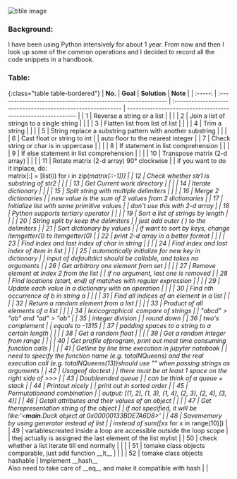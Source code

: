![titile image](https://images.pexels.com/photos/459225/pexels-photo-459225.jpeg?auto=compress&cs=tinysrgb&dpr=2&h=650&w=940)

### Background: 

I have been using Python intensively for about 1 year. From now and then I look up some of the common operations and I decided to record all the code snippets in a handbook.



### Table:

{:class="table table-bordered"}
| **No.** | **Goal**                                                     | **Solution**                                                 | **Note**                                                     |
| :-----: | :----------------------------------------------------------- | :----------------------------------------------------------- | ------------------------------------------------------------ |
|    1    | Reverse a string or a list                                   | <script src="https://gist.github.com/Wizna/6d8bc2a47af1ce6a83af4e5227eb9e00.js"></script> |                                                              |
|    2    | Join a list of strings to a single string                    | <script src="https://gist.github.com/Wizna/2a9441980881bbe6b48c33209fe7b707.js"></script> |                                                              |
|    3    | Flatten list from list of list                               | <script src="https://gist.github.com/Wizna/dc4030c27711837cb9a25b7e8947a350.js"></script> |                                                              |
|    4    | Trim a string                                                | <script src="https://gist.github.com/Wizna/0c311864524f81fe97ac806a76c952ed.js"></script> |                                                              |
|    5    | String replace a substring pattern with another substring    | <script src="https://gist.github.com/Wizna/c60bbc4311f2558a485d73782763a969.js"></script> |                                                              |
|    6    | Cast  float or string to int                                 | <script src="https://gist.github.com/Wizna/9d21335f5e1b1480943291baa2bcc937.js"></script> | auto floor to the nearest integer                            |
|    7    | Check string or char is in uppercase                         | <script src="https://gist.github.com/Wizna/64954a71afc77409f7a2de4bc9f74e06.js"></script> |                                                              |
|    8    | If statement in list comprehension                           | <script src="https://gist.github.com/Wizna/3bf49baa3474d06a8370d8b85644abb6.js"></script> |                                                              |
|    9    | If else statement in list comprehension                      | <script src="https://gist.github.com/Wizna/4d601d45ccc8898dc9933347220c0418.js"></script> |                                                              |
|   10    | Transpose matrix  (2-d array)                                | <script src="https://gist.github.com/Wizna/dd1a8fe4cf60b0615e494f95995c52f5.js"></script> |                                                              |
|   11    | Rotate matrix (2-d array) 90° clockwise                      | <script src="https://gist.github.com/Wizna/e3d5d3a751d46d1878389414f5eaf54e.js"></script> | if you want to do it inplace, do:<br> matrix[:] = [list(i) for i in zip(*matrix[::-1])] |
|   12    | Check whether str1 is substring of str2                      | <script src="https://gist.github.com/Wizna/33f31800ca91c758a91317d02d936621.js"></script> |                                                              |
|   13    | Get Current work directory                                   | <script src="https://gist.github.com/Wizna/06ee52f94721174be1f57f9fcd4f7abc.js"></script> |                                                              |
|   14    | Iterate dictionary                                           | <script src="https://gist.github.com/Wizna/ebf9a0ac9ce22be8371a6fecc780bd43.js"></script> |                                                              |
|   15    | Split string with multiple delimiters                        | <script src="https://gist.github.com/Wizna/ad6b80caf927199b3e2b97d62d6f150d.js"></script> |                                                              |
|   16    | Merge 2 dictionaries                                         | <script src="https://gist.github.com/Wizna/02b847f2d7d0d2f5d567a3498be6dbd8.js"></script> | new value is the sum of 2 values from 2 dictionaries         |
|   17    | Initialize list with same primitive values                   | <script src="https://gist.github.com/Wizna/eec92c9df23ff060e668cab66af38683.js"></script> | don't use this with 2-d array                                |
|   18    | Python supports tertiary  operator                           | <script src="https://gist.github.com/Wizna/5db4ad894e84f71342aec96837891618.js"></script> |                                                              |
|   19    | Sort a list of strings by length                             | <script src="https://gist.github.com/Wizna/37dee80ca3f2e7765347869338dfe2b0.js"></script> |                                                              |
|   20    | String split by keep the delimiters                          | <script src="https://gist.github.com/Wizna/26d45847b5722a19e5e1dd78dd9b228e.js"></script> | just add outer ( ) to the delimiters                         |
|   21    | Sort dictionary by values                                    | <script src="https://gist.github.com/Wizna/a856d92284ab6826eb5d1d3f95c17033.js"></script> | if want to sort by keys, change itemgetter(1) to itemgetter(0) |
|   22    | print 2-d array in a better format                           | <script src="https://gist.github.com/Wizna/55f9f822d2f0cc0dc3b2d7672b228f53.js"></script> |                                                              |
|   23    | Find index and last index of char in string                  | <script src="https://gist.github.com/Wizna/e38e712340acbae8cdaef30a354ee57c.js"></script> |                                                              |
|   24    | Find index and last index of item in list                    | <script src="https://gist.github.com/Wizna/c0a4b572620424c8d2a90d35e0974360.js"></script> |                                                              |
|   25    | automatically initialize for new key in dictionary           | <script src="https://gist.github.com/Wizna/ef2cd913789c6cfbf05300d6bcf9516a.js"></script> | input of defaultdict should be callable, and takes no arguments |
|   26    | Get arbitrary one element from set                           | <script src="https://gist.github.com/Wizna/5b08eb64d09336bf20154e613dfda93d.js"></script> |                                                              |
|   27    | Remove element at index 2 from the list                      | <script src="https://gist.github.com/Wizna/5aa59100f6954c7337a09234debbd050.js"></script> | if no argument, last one is removed                          |
|   28    | Find locations (start, end) of matches with regular expression | <script src="https://gist.github.com/Wizna/a7fc37f549ae5493bc63f50ceca0ca4e.js"></script> |                                                              |
|   29    | Update each value in a dictionary with an operation          | <script src="https://gist.github.com/Wizna/c694b7224769c98838978057f21d725b.js"></script> |                                                              |
|   30    | Find nth occurrence of b in string a                         | <script src="https://gist.github.com/Wizna/3ace146be443205e4a6a3a15e116c1a3.js"></script> |                                                              |
|   31    | Find all indices of an element in a list                     | <script src="https://gist.github.com/Wizna/61e03219c77a956079962bd37fa5370c.js"></script> |                                                              |
|   32    | Return a random element from a list                          | <script src="https://gist.github.com/Wizna/1f04d6a3a69bdc43dbf795e0ae59d3c3.js"></script> |                                                              |
|   33    | Product of all elements of a list                            | <script src="https://gist.github.com/Wizna/6ec792aaa85af10c92f5b9d827522d65.js"></script> |                                                              |
|   34    | lexicographical  compare of strings                          | <script src="https://gist.github.com/Wizna/d2f8020873f56eb51578be8a415309ad.js"></script> | "abcd" > "ab" and "ad" > "ab"                                |
|   35    | integer division                                             | <script src="https://gist.github.com/Wizna/839a3d79d756cc8a3e6c1ef148cbacf7.js"></script> | round down                                                   |
|   36    | two's complement                                             | <script src="https://gist.github.com/Wizna/fa5302da1abd3458f877b50ca31d03d4.js"></script> | equals to -1315                                              |
|   37    | padding spaces to a string to a certain length               | <script src="https://gist.github.com/Wizna/5cbe5f83981d76dce8fbad22cc15f1ec.js"></script> |                                                              |
|   38    | Get a random float                                           | <script src="https://gist.github.com/Wizna/d1d35ac413e967fb56d690fc1872341d.js"></script> |                                                              |
|   39    | Get a random integer from range                              | <script src="https://gist.github.com/Wizna/372b6a8cf38cb8812e82538aa62a4efa.js"></script> |                                                              |
|   40    | Get profile ofprogram, print out most time consuming function calls | <script src="https://gist.github.com/Wizna/7e3691ceb6ee1fb0ce62bc4af2792973.js"></script> |                                                              |
|   41    | Getline by line time execution in jupyter notebook           | <script src="https://gist.github.com/Wizna/442addf63c23de6ef8d045902c93d9a2.js"></script> | need to specify the function name (e.g. totalNQueens) and the real execution call (e.g. totalNQueens(13))should use "" when passing strings as arguments |
|   42    | Usageof doctest                                              | <script src="https://gist.github.com/Wizna/45920a7e16c1384cf51f4fb272cf9ee3.js"></script> | there must be at least 1 space on the right side of >>>      |
|   43    | Doubleended queue                                            | <script src="https://gist.github.com/Wizna/e66845c11b974fa3dbd1dd011720882b.js"></script> | can be think of a queue + stack                              |
|   44    | Printout nicely                                              | <script src="https://gist.github.com/Wizna/a773c1c590ce51fe9e7a4c33d2e85134.js"></script> | print out in sorted order                                    |
|   45    | Permutationand combination                                   | <script src="https://gist.github.com/Wizna/4045a720c3cf5c4336562227d5c2f6b4.js"></script> | output: [(1, 2), (1, 3), (1, 4), (2, 3), (2, 4), (3, 4)]     |
|   46    | Getall attributes and their values of an object              | <script src="https://gist.github.com/Wizna/2d2798a6ccc47200d26dbd04e7b619fd.js"></script> |                                                              |
|   47    | Get therepresentation string of the object                   | <script src="https://gist.github.com/Wizna/f4a3b245ce5224b9b9dea2fd01656216.js"></script> | if not specified, it will be like:'<__main__.Duck object at 0x00000133BDE7A6D8>' |
|   48    | Savememory by using generator instead of list                | <script src="https://gist.github.com/Wizna/cc529d972b7653b3a01c27aa33853e93.js"></script> | instead of sum([x*x for x in range(10)])                     |
|   49    | variablescreated inside a loop are accessible outside the loop scope | <script src="https://gist.github.com/Wizna/f5708e85219a4806b28a5dd5356b98a1.js"></script> | thej actually is assigned the last element of the list mylist |
|   50    | check whether a list iterate till end normally               | <script src="https://gist.github.com/Wizna/28c4d946b2a04e2298558275ecb6f88a.js"></script> |                                                              |
|   51    | tomake class objects comparable, just add function \_\_lt\_\_ | <script src="https://gist.github.com/Wizna/a00fa13d22a8b2c82d1245a2171d5607.js"></script> |                                                              |
|   52    | tomake class objects hashable                                | Implement \_\_hash\_\_<br/>Also need to take care of \_\_eq\_\_ and make it compatible with hash |                                                              |